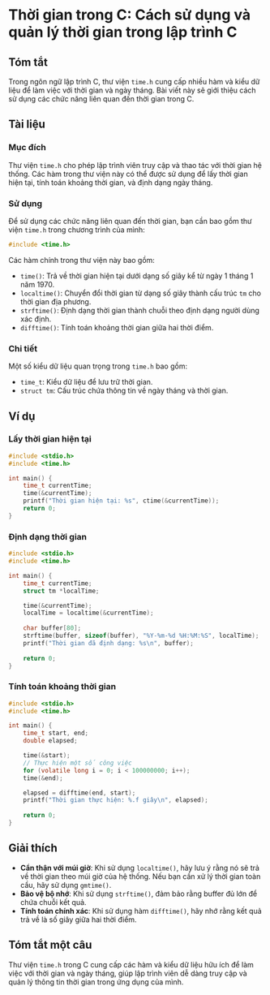 <!--
Meta Description: # Thời gian trong C: Cách sử dụng và quản lý thời gian trong lập trình C ## Tóm tắt Trong ngôn ngữ lập trình C, thư viện `time.h` cung cấp nhiều hàm v...
Meta Keywords: thời, gian, time, trong, dụng
-->

# Thời gian trong C: Cách sử dụng và quản lý thời gian trong lập trình C

## Tóm tắt
Trong ngôn ngữ lập trình C, thư viện `time.h` cung cấp nhiều hàm và kiểu dữ liệu để làm việc với thời gian và ngày tháng. Bài viết này sẽ giới thiệu cách sử dụng các chức năng liên quan đến thời gian trong C.

## Tài liệu
### Mục đích
Thư viện `time.h` cho phép lập trình viên truy cập và thao tác với thời gian hệ thống. Các hàm trong thư viện này có thể được sử dụng để lấy thời gian hiện tại, tính toán khoảng thời gian, và định dạng ngày tháng.

### Sử dụng
Để sử dụng các chức năng liên quan đến thời gian, bạn cần bao gồm thư viện `time.h` trong chương trình của mình:

```c
#include <time.h>
```

Các hàm chính trong thư viện này bao gồm:
- `time()`: Trả về thời gian hiện tại dưới dạng số giây kể từ ngày 1 tháng 1 năm 1970.
- `localtime()`: Chuyển đổi thời gian từ dạng số giây thành cấu trúc `tm` cho thời gian địa phương.
- `strftime()`: Định dạng thời gian thành chuỗi theo định dạng người dùng xác định.
- `difftime()`: Tính toán khoảng thời gian giữa hai thời điểm.

### Chi tiết
Một số kiểu dữ liệu quan trọng trong `time.h` bao gồm:
- `time_t`: Kiểu dữ liệu để lưu trữ thời gian.
- `struct tm`: Cấu trúc chứa thông tin về ngày tháng và thời gian.

## Ví dụ
### Lấy thời gian hiện tại
```c
#include <stdio.h>
#include <time.h>

int main() {
    time_t currentTime;
    time(&currentTime);
    printf("Thời gian hiện tại: %s", ctime(&currentTime));
    return 0;
}
```

### Định dạng thời gian
```c
#include <stdio.h>
#include <time.h>

int main() {
    time_t currentTime;
    struct tm *localTime;

    time(&currentTime);
    localTime = localtime(&currentTime);
    
    char buffer[80];
    strftime(buffer, sizeof(buffer), "%Y-%m-%d %H:%M:%S", localTime);
    printf("Thời gian đã định dạng: %s\n", buffer);
    
    return 0;
}
```

### Tính toán khoảng thời gian
```c
#include <stdio.h>
#include <time.h>

int main() {
    time_t start, end;
    double elapsed;

    time(&start);
    // Thực hiện một số công việc
    for (volatile long i = 0; i < 100000000; i++);
    time(&end);

    elapsed = difftime(end, start);
    printf("Thời gian thực hiện: %.f giây\n", elapsed);
    
    return 0;
}
```

## Giải thích
- **Cẩn thận với múi giờ**: Khi sử dụng `localtime()`, hãy lưu ý rằng nó sẽ trả về thời gian theo múi giờ của hệ thống. Nếu bạn cần xử lý thời gian toàn cầu, hãy sử dụng `gmtime()`.
- **Bảo vệ bộ nhớ**: Khi sử dụng `strftime()`, đảm bảo rằng buffer đủ lớn để chứa chuỗi kết quả.
- **Tính toán chính xác**: Khi sử dụng hàm `difftime()`, hãy nhớ rằng kết quả trả về là số giây giữa hai thời điểm.

## Tóm tắt một câu
Thư viện `time.h` trong C cung cấp các hàm và kiểu dữ liệu hữu ích để làm việc với thời gian và ngày tháng, giúp lập trình viên dễ dàng truy cập và quản lý thông tin thời gian trong ứng dụng của mình.